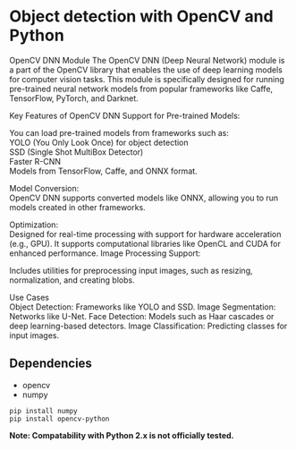 # Object detection with OpenCV and Python

OpenCV DNN Module
The OpenCV DNN (Deep Neural Network) module is a part of the OpenCV library that enables the use of deep learning models for computer vision tasks. This module is specifically designed for running pre-trained neural network models from popular frameworks like Caffe, TensorFlow, PyTorch, and Darknet.

Key Features of OpenCV DNN
Support for Pre-trained Models:

You can load pre-trained models from frameworks such as:  
YOLO (You Only Look Once) for object detection  
SSD (Single Shot MultiBox Detector)  
Faster R-CNN  
Models from TensorFlow, Caffe, and ONNX format.  

Model Conversion:  
OpenCV DNN supports converted models like ONNX, allowing you to run models created in other frameworks.  

Optimization:  
Designed for real-time processing with support for hardware acceleration (e.g., GPU).
It supports computational libraries like OpenCL and CUDA for enhanced performance.
Image Processing Support:

Includes utilities for preprocessing input images, such as resizing, normalization, and creating blobs.  

Use Cases  
Object Detection: Frameworks like YOLO and SSD.
Image Segmentation: Networks like U-Net.
Face Detection: Models such as Haar cascades or deep learning-based detectors.
Image Classification: Predicting classes for input images.


 ## Dependencies
  * opencv
  * numpy
  
`pip install numpy`  
`pip install opencv-python`

**Note: Compatability with Python 2.x is not officially tested.**

